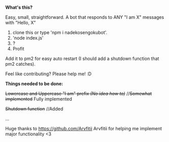 **What's this?**

Easy, small, straightforward. A bot that responds to ANY "I am X" messages with "Hello, X" 


1. clone this or type 'npm i nadekosengokubot'.
2. 'node index.js'
3. ?
4. Profit

Add it to pm2 for easy auto restart (I should add a shutdown function that pm2 catches).

Feel like contributing? Please help me! :D


**Things needed to be done:**

~~Lowercase and Uppercase "I am" prefix *(No idea how to)*~~ //~~Somewhat implemented~~ Fully implemented

~~Shutdown function~~ //Added

...

Huge thanks to https://github.com/Arvfitii Arvfitii for helping me implement major functionality <3
